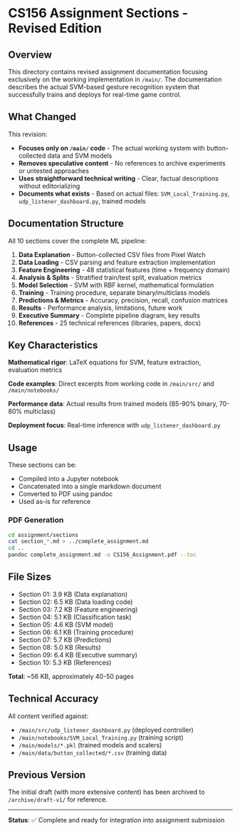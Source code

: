 # CS156 Assignment Sections - Revised Edition

## Overview

This directory contains revised assignment documentation focusing exclusively on the working implementation in `/main/`. The documentation describes the actual SVM-based gesture recognition system that successfully trains and deploys for real-time game control.

## What Changed

This revision:
- **Focuses only on `/main/` code** - The actual working system with button-collected data and SVM models
- **Removes speculative content** - No references to archive experiments or untested approaches
- **Uses straightforward technical writing** - Clear, factual descriptions without editorializing
- **Documents what exists** - Based on actual files: `SVM_Local_Training.py`, `udp_listener_dashboard.py`, trained models

## Documentation Structure

All 10 sections cover the complete ML pipeline:

1. **Data Explanation** - Button-collected CSV files from Pixel Watch
2. **Data Loading** - CSV parsing and feature extraction implementation
3. **Feature Engineering** - 48 statistical features (time + frequency domain)
4. **Analysis & Splits** - Stratified train/test split, evaluation metrics
5. **Model Selection** - SVM with RBF kernel, mathematical formulation
6. **Training** - Training procedure, separate binary/multiclass models
7. **Predictions & Metrics** - Accuracy, precision, recall, confusion matrices
8. **Results** - Performance analysis, limitations, future work
9. **Executive Summary** - Complete pipeline diagram, key results
10. **References** - 25 technical references (libraries, papers, docs)

## Key Characteristics

**Mathematical rigor**: LaTeX equations for SVM, feature extraction, evaluation metrics

**Code examples**: Direct excerpts from working code in `/main/src/` and `/main/notebooks/`

**Performance data**: Actual results from trained models (85-90% binary, 70-80% multiclass)

**Deployment focus**: Real-time inference with `udp_listener_dashboard.py`

## Usage

These sections can be:
- Compiled into a Jupyter notebook
- Concatenated into a single markdown document
- Converted to PDF using pandoc
- Used as-is for reference

### PDF Generation

```bash
cd assignment/sections
cat section_*.md > ../complete_assignment.md
cd ..
pandoc complete_assignment.md -o CS156_Assignment.pdf --toc
```

## File Sizes

- Section 01: 3.9 KB (Data explanation)
- Section 02: 6.5 KB (Data loading code)
- Section 03: 7.2 KB (Feature engineering)
- Section 04: 5.1 KB (Classification task)
- Section 05: 4.6 KB (SVM model)
- Section 06: 6.1 KB (Training procedure)
- Section 07: 5.7 KB (Predictions)
- Section 08: 5.0 KB (Results)
- Section 09: 6.4 KB (Executive summary)
- Section 10: 5.3 KB (References)

**Total**: ~56 KB, approximately 40-50 pages

## Technical Accuracy

All content verified against:
- `/main/src/udp_listener_dashboard.py` (deployed controller)
- `/main/notebooks/SVM_Local_Training.py` (training script)
- `/main/models/*.pkl` (trained models and scalers)
- `/main/data/button_collected/*.csv` (training data)

## Previous Version

The initial draft (with more extensive content) has been archived to `/archive/draft-v1/` for reference.

---

**Status**: ✅ Complete and ready for integration into assignment submission
